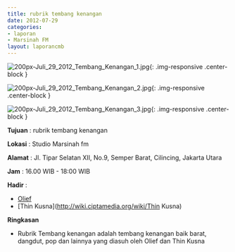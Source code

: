 ```yaml
---
title: rubrik tembang kenangan
date: 2012-07-29
categories:
- laporan
- Marsinah FM
layout: laporancmb
---
```



![200px-Juli_29_2012_Tembang_Kenangan_1.jpg](/uploads/200px-Juli_29_2012_Tembang_Kenangan_1.jpg){: .img-responsive .center-block }

![200px-Juli_29_2012_Tembang_Kenangan_2.jpg](/uploads/200px-Juli_29_2012_Tembang_Kenangan_2.jpg){: .img-responsive .center-block }

![200px-Juli_29_2012_Tembang_Kenangan_3.jpg](/uploads/200px-Juli_29_2012_Tembang_Kenangan_3.jpg){: .img-responsive .center-block }


**Tujuan** : rubrik tembang kenangan 

**Lokasi** : Studio Marsinah fm 

**Alamat** : Jl. Tipar Selatan XII, No.9, Semper Barat, Cilincing, Jakarta Utara 

**Jam** : 16.00 WIB - 18:00 WIB 

**Hadir** :
* [Olief](http://wiki.ciptamedia.org/wiki/Olief)
* [Thin Kusna](http://wiki.ciptamedia.org/wiki/Thin Kusna)

**Ringkasan**  
* Rubrik Tembang kenangan adalah tembang kenangan baik barat, dangdut, pop dan lainnya yang diasuh oleh Olief dan Thin Kusna 
